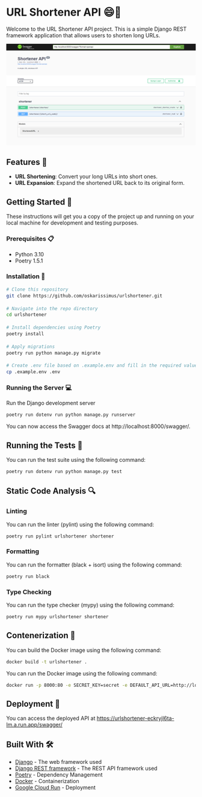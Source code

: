 # URL Shortener API 😄🚀

Welcome to the URL Shortener API project. This is a simple Django REST framework application that allows users to shorten long URLs.

![Swagger UI](./shortener.png)

## Features 🌟

- **URL Shortening**: Convert your long URLs into short ones.
- **URL Expansion**: Expand the shortened URL back to its original form.

## Getting Started 🏃

These instructions will get you a copy of the project up and running on your local machine for development and testing purposes.

### Prerequisites 📋

- Python 3.10
- Poetry 1.5.1

### Installation 🔧

```bash
# Clone this repository
git clone https://github.com/oskarissimus/urlshortener.git

# Navigate into the repo directory
cd urlshortener

# Install dependencies using Poetry
poetry install

# Apply migrations
poetry run python manage.py migrate

# Create .env file based on .example.env and fill in the required values
cp .example.env .env
```

### Running the Server 💻

Run the Django development server

```bash
poetry run dotenv run python manage.py runserver
```

You can now access the Swagger docs at http://localhost:8000/swagger/.

## Running the Tests 🧪

You can run the test suite using the following command:

```bash
poetry run dotenv run python manage.py test
```

## Static Code Analysis 🔍

### Linting
You can run the linter (pylint) using the following command:

```bash
poetry run pylint urlshortener shortener
```

### Formatting
You can run the formatter (black + isort) using the following command:

```bash
poetry run black
```

### Type Checking
You can run the type checker (mypy) using the following command:

```bash
poetry run mypy urlshortener shortener
```

## Contenerization 🐳

You can build the Docker image using the following command:

```bash
docker build -t urlshortener .
```

You can run the Docker image using the following command:

```bash
docker run -p 8000:80 -e SECRET_KEY=secret -e DEFAULT_API_URL=http://localhost:8000 urlshortener
```

## Deployment 🚀

You can access the deployed API at https://urlshortener-eckryjl6ta-lm.a.run.app/swagger/

## Built With 🛠️

- [Django](https://www.djangoproject.com/) - The web framework used
- [Django REST framework](https://www.django-rest-framework.org/) - The REST API framework used
- [Poetry](https://python-poetry.org/) - Dependency Management
- [Docker](https://www.docker.com/) - Containerization
- [Google Cloud Run](https://cloud.google.com/run) - Deployment

